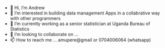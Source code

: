 - 👋 Hi, I’m Andrew
- 👀 I’m interested in building data management Apps in a collabrative way with other programmers
- 🌱 I’m currently working as a senior statistician at Uganda Bureau of Statistics
- 💞️ I’m looking to collaborate on ...
- 📫 How to reach me ... amupere@gmail or 0704006064 (whatsapp)

<!---
AndrewGithub-2021/AndrewGithub-2021 is a ✨ special ✨ repository because its `README.md` (this file) appears on your GitHub profile.
You can click the Preview link to take a look at your changes.
--->
